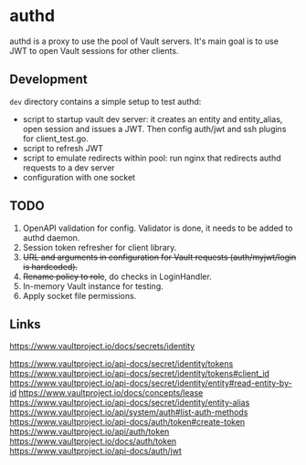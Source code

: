 # authd

authd is a proxy to use the pool of Vault servers. It's main goal is to use JWT to open Vault sessions for other clients.

## Development

`dev` directory contains a simple setup to test authd:
- script to startup vault dev server: it creates an entity and entity_alias, open session and issues a JWT. Then config auth/jwt and ssh plugins for client_test.go.
- script to refresh JWT
- script to emulate redirects within pool: run nginx that redirects authd requests to a dev server
- configuration with one socket

## TODO

1. OpenAPI validation for config. Validator is done, it needs to be added to authd daemon.
2. Session token refresher for client library.
3. ~~URL and arguments in configuration for Vault requests (auth/myjwt/login is hardcoded).~~
4. ~~Rename policy to role~~, do checks in LoginHandler.
5. In-memory Vault instance for testing.
6. Apply socket file permissions.


## Links

https://www.vaultproject.io/docs/secrets/identity


https://www.vaultproject.io/api-docs/secret/identity/tokens
https://www.vaultproject.io/api-docs/secret/identity/tokens#client_id
https://www.vaultproject.io/api-docs/secret/identity/entity#read-entity-by-id
https://www.vaultproject.io/docs/concepts/lease
https://www.vaultproject.io/api-docs/secret/identity/entity-alias
https://www.vaultproject.io/api/system/auth#list-auth-methods
https://www.vaultproject.io/api-docs/auth/token#create-token
https://www.vaultproject.io/api/auth/token
https://www.vaultproject.io/docs/auth/token
https://www.vaultproject.io/api-docs/auth/jwt
